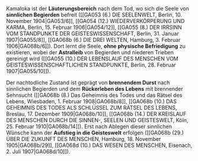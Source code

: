 
Kamaloka ist der **Läuterungsbereich** nach dem Tod, wo sich die Seele von **sinnlichen Begierden** befreit ([[GA053 (6.) DIE SEELENWELT, Berlin, 10. November 1904|GA053/6]], [[GA054 (12.) WIEDERVERKÖRPERUNG UND KARMA, Berlin, 15. Februar 1906|GA054/12]], [[GA055 (8.) DER IRRSINN VOM STANDPUNKTE DER GEISTESWISSENSCHAFT, Berlin, 31. Januar 1907|GA055/8]], [[GA068b (6.) DIE DREI WELTEN, Hamburg, 3. Februar 1906|GA068b/6]]). Dort lernt die Seele, **ohne physische Befriedigung** zu existieren, wobei der **Astralleib** von Begierden und niederen Trieben gereinigt wird ([[GA055 (10.) DER LEBENSLAUF DES MENSCHEN VOM GEISTESWISSENSCHAFTLICHEN STANDPUNKTE, Berlin, 28. Februar 1907|GA055/10]]).

Der nachtodliche Zustand ist geprägt von **brennendem Durst** nach sinnlichen Begierden und dem **Rückerleben des Lebens** mit brennender Sehnsucht ([[GA068b (8.) Das Geheimnis des Todes und das Rätsel des Lebens, Wiesbaden, 1. Februar 1908|GA068b/8]], [[GA068b (10.) DAS GEHEIMNIS DES TODES ALS SCHLÜSSEL ZUM RÄTSEL DES LEBENS, Breslau, 17. Dezember 1909|GA068b/10]], [[GA068b (14.) DER KREISLAUF DES MENSCHEN DURCH DIE SINNEN-, SEELEN UND GEISTESWELT, Köln, 25. Februar 1910|GA068b/14]]). Erst nach Ablegen dieser sinnlichen Wünsche kann der **Aufstieg in die Geisteswelt** erfolgen ([[GA068b (29.) ÜBER DIE ZUKUNFT DES MENSCHEN, Hamburg, 18. November 1905|GA068b/29]], [[GA068d (10.) DAS WESEN DES MENSCHEN, Eisenach, 2. Juli 1907|GA068d/10]]).
